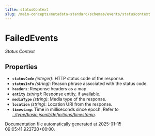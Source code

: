 ```yaml
---
title: statusContext
slug: /main-concepts/metadata-standard/schemas/events/statuscontext
---
```


# FailedEvents

*Status Context*

## Properties

- **`statusCode`** *(integer)*: HTTP status code of the response.
- **`statusInfo`** *(string)*: Reason phrase associated with the status code.
- **`headers`**: Response headers as a map.
- **`entity`** *(string)*: Response entity, if available.
- **`mediaType`** *(string)*: Media type of the response.
- **`location`** *(string)*: Location URI from the response.
- **`timestamp`**: Time in milliseconds since epoch. Refer to *[../type/basic.json#/definitions/timestamp](#/type/basic.json#/definitions/timestamp)*.


Documentation file automatically generated at 2025-01-15 09:05:41.923720+00:00.
